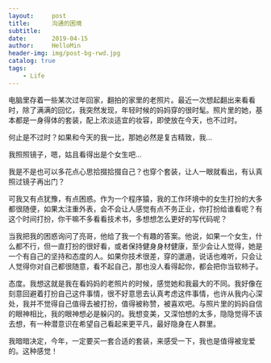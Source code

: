 ```yaml
---
layout:     post
title:      沟通的困境
subtitle:   
date:       2019-04-15
author:     HelloMin
header-img: img/post-bg-rwd.jpg
catalog: true
tags:
    - Life
---
```

电脑里存着一些某次过年回家，翻拍的家里的老照片。最近一次想起翻出来看看时，除了满满的回忆，我突然发现，年轻时候的妈妈穿的很时髦。照片里的她，基本都是一身得体的套装，配上浓淡适宜的妆容，即使放在今天，也不过时。

何止是不过时？如果和今天的我一比，那她必然是复古精致，我…

我照照镜子，嗯，姑且看得出是个女生吧…

我是不是也可以多花点心思拾掇拾掇自己？也穿个套装，让人一眼就看出，有认真照过镜子再出门？

可我又有点犹豫，有点困惑。作为一个程序猿，我的工作环境中的女生打扮的大多都很随便，如果太注重外表，会不会让人感觉有点不务正业，你打扮给谁看呢？有这个时间打扮，你干嘛不多看看技术书，多想想怎么更好的写代码呢？

当我把我的困惑询问了亮哥，他给了我一个有趣的答案。他说，如果一个女生，什么都不行，但一直打扮的很好看，或者保持健身身材健康，至少会让人觉得，她是一个有自己的坚持和态度的人。如果你技术很差，穿的邋遢，说话也难听，只会让人觉得你对自己都很随意，看不起自己，那也没人看得起你，都会把你当软柿子。

态度。我想这就是我在看妈妈的老照片的时候，感觉她和我最大的不同。我好像在刻意回避着打扮自己这件事情，很不好意思去认真考虑这件事情，也许从我内心深处，我并不觉得自己值得去被打扮，值得被称赞，被喜欢吧。与照片里的妈妈自信的眼神相比，我的眼神想必是躲闪的。我想变美，又深怕想的太多，隐隐觉得不该去想，有一种潜意识在希望自己看起来更平凡，最好隐身在人群里。

我暗暗决定，今年，一定要买一套合适的套装，来感受一下，我也是值得被宠爱的。这种感觉！
